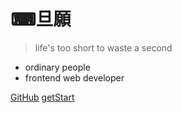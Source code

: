 
# ⌨旦願

> life's too short to waste a second

- ordinary people
- frontend web developer

[GitHub](https://github.com/Twitzz)
[getStart](./README.md)